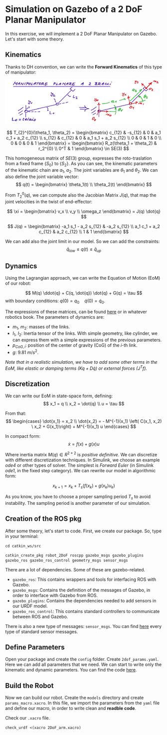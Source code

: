 # Simulation on Gazebo of a 2 DoF Planar Manipulator
In this exercise, we will implement a 2 DoF Planar Manipulator on Gazebo. Let's start with some theory.

## Kinematics
Thanks to DH convention, we can write the **Forward Kinematics** of this type of manipulator:

![Scheme of a 2 DoF Planar Manipulator](robot_2DoF/docs/pics/2DoF_DH.png)

$$
T_{2}^{0}(\theta_1, \theta_2) = 
\begin{bmatrix}
c_{12} & -s_{12} & 0 & a_1 c_1 + a_2 c_{12} \\
s_{12} & c_{12} & 0 & a_1 s_1 + a_2 s_{12} \\
0 & 0 & 1 & 0 \\
0 & 0 & 0 & 1
\end{bmatrix} = 
\begin{bmatrix}
R_z(\theta_1 + \theta_2) & r_2^{0} \\
0^T & 1
\end{bmatrix} \in SE(3)
$$

This homogeneous matrix of $SE(3)$ group, expresses the roto-traslation from a fixed frame $\{S_0\}$ to $\{S_2\}$. As you can see, the kinematic parameters of the kinematic chain are $a_1$, $a_2$. The joint variables are $\theta_1$ and $\theta_2$. We can also define the joint variable vector:
$$
q(t) = \begin{bmatrix} \theta_1(t) \\ \theta_2(t) \end{bmatrix}
$$

From $T_2^0(q)$, we can compute also the Jacobian Matrix $J(q)$, that map the joint velocities in the twist of end-effector:

$$
\xi = \begin{bmatrix} v_x \\ v_y \\ \omega_z \end{bmatrix} = J(q) \dot{q}
$$

$$
J(q) = 
\begin{bmatrix}
-a_1 s_1 - a_2 s_{12} & -a_2 s_{12} \\
a_1 c_1 + a_2 c_{12} & a_2 c_{12} \\
1 & 1
\end{bmatrix}
$$

We can add also the joint limit in our model. So we can add the constraints:
$$
\bar{q}_{low} \leq q(t) \leq \bar{q}_{up}
$$

## Dynamics
Using the Lagrangian approach, we can write the Equation of Motion (EoM) of our robot:

$$
M(q) \ddot{q} + C(q, \dot{q}) \dot{q} + G(q) = \tau
$$
with boundary conditions: $q(0) = q_0 \quad \dot{q}(0) = \dot{q}_0$.

The expressions of these matrices, can be found [here](https://www.ijeert.org/papers/v6-i11/3.pdf) or in whatever robotics book. The parameters of dynamics are:
- $m_1$, $m_2$: masses of the links.
- $I_1$, $I_2$: Inertia tensor of the links. With simple geometry, like cylinder, we can express them with a simple expressions of the previous parameters.
- $p_{CoG, i}$: position of the center of gravity (CoG) of the $i$-th link.
- $g$: $9.81 \ m/s^2$.

*Note that in a realistic simulation, we have to add some other terms in the EoM, like elastic or damping terms ($K q + D \dot{q}$) or external forces ($J^Tf$).*

## Discretization
We can write our EoM in state-space form, defining:
$$  x_1 = q  \\
    x_2 = \dot{q} \\
    u = \tau
$$

From that:
$$
\begin{cases}
    \dot{x_1} = x_2 \\ 
    \dot{x_2} = - M^{-1}(x_1) \left( C(x_1, x_2) \ x_2  + G(x_1)\right) + M^{-1}(x_1) u
\end{cases}
$$

In compact form:
$$
\dot{x} = f(x) + g(x) u
$$

Where inertia matrix $M(q) \in R^{2 \times 2}$ is *positive definitive*. We can discretize with different discretization techniques. In Simulink, we choose an example *ode4* or other types of solver. The simplest is *Forward Euler* (in Simulink *ode1*, in the fixed step category). We can rewrite our model in algorithmic form:

$$
x_{k + 1} = x_k + T_s \left( f(x_k) + g(x_k) u_k \right)
$$

As you know, you have to choose a proper sampling period $T_s$ to avoid instability. The sampling period is another parameter of our simulation.

## Creation of the ROS pkg
After some theory, let's start to code. First, we create our package. So, type in your terminal:

```
cd catkin_ws/src
```
```
catkin_create_pkg robot_2DoF roscpp gazebo_msgs gazebo_plugins gazebo_ros gazebo_ros_control geometry_msgs sensor_msgs
```
There are a lot of dependencies. Some of these are gazebo-related. 

- `gazebo_ros`: This contains wrappers and tools for interfacing ROS with Gazebo.
- `gazebo_msgs`: Contains the definition of the messages of Gazebo, in order to interface with Gazebo from ROS.
- `gazebo_plugins`: Contains the dependencies needed to add sensors in our URDF model.
- `gazebo_ros_control`: This contains standard controllers to communicate between ROS and Gazebo.

There is also a new type of messages: `sensor_msgs`. You can find [here](http://wiki.ros.org/sensor_msgs) every type of standard sensor messages.

## Define Parameters
Open your package and create the `config` folder. Create `2dof_params.yaml`. Here we can add all parameters that we need. We can start to write only the kinematic and dynamic parameters. You can find the code [here](robot_2DoF/config/2dof_params.yaml).

## Build the Robot
Now we can build our robot. Create the `models` directory and create `params_macro.xacro`. In this file, we import the parameters from the `yaml` file and define our macro, in order to write clean and **readble code**.

Check our `.xacro` file.
```
check_urdf <(xacro 2DoF_arm.xacro)
```